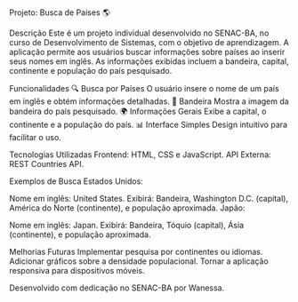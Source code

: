 Projeto: Busca de Países 🌎

Descrição
Este é um projeto individual desenvolvido no SENAC-BA, no curso de Desenvolvimento de Sistemas, com o objetivo de aprendizagem. A aplicação permite aos usuários buscar informações sobre países ao inserir seus nomes em inglês. As informações exibidas incluem a bandeira, capital, continente e população do país pesquisado.

Funcionalidades
🔍 Busca por Países
O usuário insere o nome de um país em inglês e obtém informações detalhadas.
🏴 Bandeira
Mostra a imagem da bandeira do país pesquisado.
🌍 Informações Gerais
Exibe a capital, o continente e a população do país.
📊 Interface Simples
Design intuitivo para facilitar o uso.

Tecnologias Utilizadas
Frontend: HTML, CSS e JavaScript.
API Externa: REST Countries API.

Exemplos de Busca
Estados Unidos:

Nome em inglês: United States.
Exibirá: Bandeira, Washington D.C. (capital), América do Norte (continente), e população aproximada.
Japão:

Nome em inglês: Japan.
Exibirá: Bandeira, Tóquio (capital), Ásia (continente), e população aproximada.

Melhorias Futuras
Implementar pesquisa por continentes ou idiomas.
Adicionar gráficos sobre a densidade populacional.
Tornar a aplicação responsiva para dispositivos móveis.

Desenvolvido com dedicação no SENAC-BA por Wanessa.